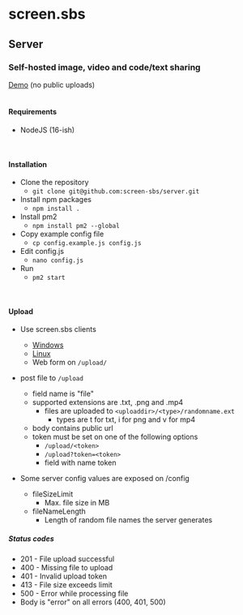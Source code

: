 # screen.sbs
## Server
### Self-hosted image, video and code/text sharing
[Demo](https://screen.sbs) (no public uploads)
<br>
<br>

#### Requirements
- NodeJS (16-ish)
<br>

#### Installation
- Clone the repository
  - ```git clone git@github.com:screen-sbs/server.git```
- Install npm packages
  - ```npm install .```
- Install pm2
  - ```npm install pm2 --global```
- Copy example config file
  - ```cp config.example.js config.js```
- Edit config.js
  - ```nano config.js```
- Run
  - ```pm2 start```

<br>

#### Upload

- Use screen.sbs clients
  - [Windows](https://github.com/screen-sbs/client-windows)
  - [Linux](https://github.com/screen-sbs/client-linux)
  - Web form on ```/upload/```
- post file to ```/upload```
  - field name is "file"
  - supported extensions are .txt, .png and .mp4
    - files are uploaded to ```<uploaddir>/<type>/randomname.ext```
      - types are t for txt, i for png and v for mp4
  - body contains public url
  - token must be set on one of the following options
    - ```/upload/<token>```
    - ```/upload?token=<token>```
    - field with name token
  
- Some server config values are exposed on /config
  - fileSizeLimit
    - Max. file size in MB
  - fileNameLength
    - Length of random file names the server generates

##### Status codes
- 201 - File upload successful
- 400 - Missing file to upload
- 401 - Invalid upload token
- 413 - File size exceeds limit
- 500 - Error while processing file
- Body is "error" on all errors (400, 401, 500)